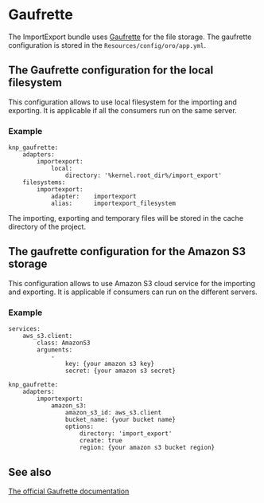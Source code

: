 Gaufrette
=========

The ImportExport bundle uses [Gaufrette](https://github.com/KnpLabs/Gaufrette) for the file storage. 
The gaufrette configuration is stored in the `Resources/config/oro/app.yml`. 

## The Gaufrette configuration for the local filesystem

This configuration allows to use local filesystem for the importing and exporting. It is applicable if
all the consumers run on the same server.

### Example
```
knp_gaufrette:
    adapters:
        importexport:
            local:
                directory: '%kernel.root_dir%/import_export'
    filesystems:
        importexport:
            adapter:    importexport
            alias:      importexport_filesystem
```

The importing, exporting and temporary files will be stored in the cache directory of the project.

## The gaufrette configuration for the Amazon S3 storage

This configuration allows to use Amazon S3 cloud service for the importing and exporting. It is 
applicable if consumers can run on the different servers.

### Example

```
services:
    aws_s3.client:
        class: AmazonS3
        arguments:
            -
                key: {your amazon s3 key}
                secret: {your amazon s3 secret}

knp_gaufrette:
    adapters:
        importexport:
            amazon_s3:
                amazon_s3_id: aws_s3.client
                bucket_name: {your bucket name}
                options:
                    directory: 'import_export'
                    create: true
                    region: {your amazon s3 bucket region}
```

## See also

[The official Gaufrette documentation](http://knplabs.github.io/Gaufrette/)
